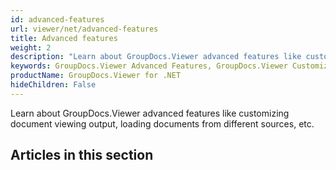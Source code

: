 ```yaml
---
id: advanced-features
url: viewer/net/advanced-features
title: Advanced features
weight: 2
description: "Learn about GroupDocs.Viewer advanced features like customizing document viewing output, loading documents from different sources, etc."
keywords: GroupDocs.Viewer Advanced Features, GroupDocs.Viewer Customization, GroupDocs.Viewer Advanced Features C#
productName: GroupDocs.Viewer for .NET
hideChildren: False
---
```

Learn about GroupDocs.Viewer advanced features like customizing document viewing output, loading documents from different sources, etc.

## Articles in this section
